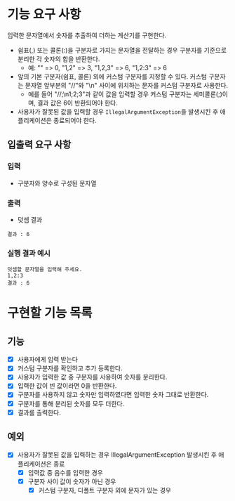# **기능 요구 사항**

입력한 문자열에서 숫자를 추출하여 더하는 계산기를 구현한다.

- 쉼표(,) 또는 콜론(:)을 구분자로 가지는 문자열을 전달하는 경우 구분자를 기준으로 분리한 각 숫자의 합을 반환한다.
    - 예: "" => 0, "1,2" => 3, "1,2,3" => 6, "1,2:3" => 6
- 앞의 기본 구분자(쉼표, 콜론) 외에 커스텀 구분자를 지정할 수 있다. 커스텀 구분자는 문자열 앞부분의 "//"와 "\n" 사이에 위치하는 문자를 커스텀 구분자로 사용한다.
    - 예를 들어 "//;\n1;2;3"과 같이 값을 입력할 경우 커스텀 구분자는 세미콜론(;)이며, 결과 값은 6이 반환되어야 한다.
- 사용자가 잘못된 값을 입력할 경우 `IllegalArgumentException`을 발생시킨 후 애플리케이션은 종료되어야 한다.

## **입출력 요구 사항**

### **입력**

- 구분자와 양수로 구성된 문자열

### **출력**

- 덧셈 결과

```
결과 : 6
```

### **실행 결과 예시**

```
덧셈할 문자열을 입력해 주세요.
1,2:3
결과 : 6
```


# 구현할 기능 목록
## 기능
- [x]  사용자에게 입력 받는다
- [x]  커스텀 구분자를 확인하고 추가 등록한다.
- [x]  사용자가 입력한 값 중 구분자를 사용하여 숫자를 분리한다.
- [x]  입력한 값이 빈 값이라면 0을 반환한다.
- [x]  구분자를 사용하지 않고 숫자만 입력하였다면 입력한 숫자 그대로 반환한다.
- [x]  구분자를 통해 분리된 숫자를 모두 더한다.
- [x]  결과를 출력한다.

## 예외
- [x] 사용자가 잘못된 값을 입력하는 경우 IllegalArgumentException 발생시킨 후 애플리케이션은 종료
    - [x] 입력값 중 음수를 입력한 경우
    - [x]  구분자 사이 값이 숫자가 아닌 경우
        - [x]  커스텀 구분자, 디폴트 구분자 외에 문자가 있는 경우
